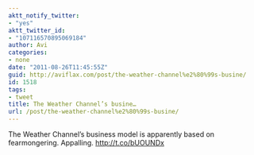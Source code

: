 ```yaml
---
aktt_notify_twitter:
- "yes"
aktt_twitter_id:
- "107116570895069184"
author: Avi
categories:
- none
date: "2011-08-26T11:45:55Z"
guid: http://aviflax.com/post/the-weather-channel%e2%80%99s-busine/
id: 1518
tags:
- tweet
title: The Weather Channel’s busine…
url: /post/the-weather-channel%e2%80%99s-busine/
---
```

The Weather Channel’s business model is apparently based on fearmongering. Appalling. <a href="http://t.co/bUOUNDx" rel="nofollow">http://t.co/bUOUNDx</a>